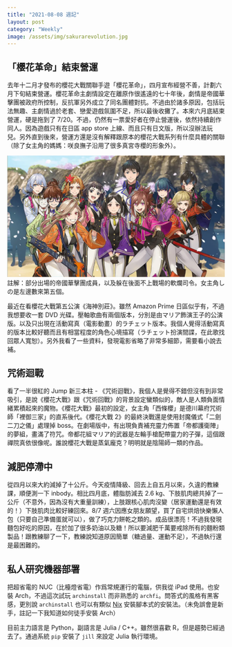 ```yaml
---
title: "2021-08-08 週記"
layout: post
category: "Weekly"
image: /assets/img/sakurarevolution.jpg
---
```


## 「櫻花革命」結束營運

去年十二月才發布的櫻花大戰關聯手遊「櫻花革命」，四月宣布經營不善，計劃六月下旬結束營運。櫻花革命主劇情設定在離原作很遙遠的七十年後，劇情是帝國華擊團被政府所控制，反抗軍另外成立了同名團體對抗。不過由於諸多原因，包括玩法無趣、主劇情過於老套、戀愛遊戲氛圍不足，所以最後收攤了。本來六月底結束營運，硬是拖到了 7/20。不過，仍然有一票愛好者在停止營運後，依然持續創作同人。因為遊戲只有在日區 app store 上線、而且只有日文版，所以沒辦法玩兒。另外直到後來，營運方還是沒有解釋跟原本的櫻花大戰系列有什麼具體的關聯（除了女主角的媽媽：咲良撫子沿用了很多真宮寺櫻的形象外）。

![Revolution](/assets/img/sakurarevolution.jpg)
註解：部分出場的帝國華擊團成員，以及躲在後面不上戰場的軟爛司令。女主角しの是左邊數來第五個。

最近在看櫻花大戰第五公演《海神別莊》。雖然 Amazon Prime 日區似乎有，不過我想要收一套 DVD 光碟。壓軸歌曲有兩個版本，分別是由マリア飾演王子的公演版。以及只出現在活動寫真（電影動畫）的ラチェット版本。我個人覺得活動寫真的版本比較好聽而且有相當程度的角色心境描寫（ラチェット扮演間諜，在此歌找回眾人寬恕）。另外我看了一些資料，發現電影省略了非常多細節，需要看小說去補。

## 咒術迴戰

看了一半很紅的 Jump 新三本柱 - 《咒術迴戰》，我個人是覺得不錯但沒有到非常吸引，是說《櫻花大戰》跟《咒術回戰》的背景設定蠻類似的，敵人是人類負面情緒累積起來的魔物。《櫻花大戰》最初的設定，女主角「西條櫻」是德川幕府咒術師「裡御三家」的直系後代。《櫻花大戰 2》的最終決戰還是使用封魔儀式「二劍二刀之儀」處理掉 boss。在劇場版中，有出現負責補充靈力佈置「帝都護衛陣」的夢組，畫滿了符咒。帝都花組マリア的武器是左輪手槍配帶靈力的子彈，這個跟禪院真依很像呢。誰說櫻花大戰是蒸氣龐克？明明就是陰陽師一類的作品。

## 減肥停滯中

從四月以來大約減掉了十公斤。今天疫情降級、回去上自五月以來，久違的教練課，順便測一下 inbody。相比四月底，體脂肪減去 2.6 kg、下肢肌肉總共掉了一公斤（不意外，因為沒有大重量訓練），上肢跟核心肌肉沒變（居家運動還是有效的！）下肢肌肉比較好練回來。8/7 週六因應女朋友願望，買了自宅烘焙快樂懶人包（只要自己準備蛋就可以），做了巧克力餅乾之類的。成品很漂亮！不過我發現麵包好吃的原因，在於加了很多奶油以及糖！所以要減肥千萬要戒除所有的麵粉類製品！跟教練聊了一下，教練說知道原因簡單（糖過量、運動不足），不過執行還是最困難的。

## 私人研究機器部署

把超省電的 NUC（比檯燈省電）作爲常規運行的電腦，供我從 iPad 使用。也安裝 Arch，不過這次試玩 `archinstall` 而非熟悉的 `archfi`。問答式的風格有黑客感，更別說 `archinstall` 也可以有類似 [Nix](https://nixos.org) 安裝腳本式的安裝法。（未免誤會是新手，註記一下我知道如何徒手安裝 Arch）

目前主力語言是 Python，副語言是 Julia / C++。雖然很喜歡 R，但是趨勢已經過去了。通過系統 `pip` 安裝了 `jill` 來設定 Julia 執行環境。
